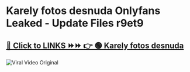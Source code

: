 
 # Karely fotos desnuda Onlyfans Leaked - Update Files r9et9

## <h2><a href="https://clipsfans.com/Karely_fotos_desnuda&ref=git">🔗 Click to LINKS ⏩⏩ 👉 🟢 Karely fotos desnuda </a></h2>

<a href="https://clipsfans.com/Karely_fotos_desnuda&ref=git" rel="nofollow" data-target="animated-image.originalLink"><img src="https://i.ibb.co.com/xMMVF88/686577567.gif" alt="Viral Video Original" style="max-width: 100%; display: inline-block;" data-target="animated-image.originalImage"></a>

